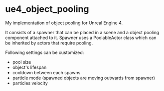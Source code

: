 # ue4_object_pooling
My implementation of object pooling for Unreal Engine 4.

It consists of a spawner that can be placed in a scene and a object pooling component attached to it. Spawner uses a PoolableActor class which can be inherited by actors that require pooling. 

Following settings can be customized:
 * pool size
 * object's lifespan
 * cooldown between each spawns
 * particle mode (spawned objects are moving outwards from spawner)
 * particles velocity
